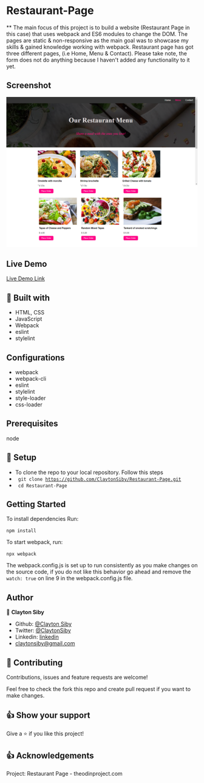 # Restaurant-Page
** The main focus of this project is to build a website (Restaurant Page in this case) that uses webpack and ES6 modules to change the DOM. The pages are static & non-responsive as the main goal was to showcase my skills & gained knowledge working with webpack. Restaurant page has got three different pages, (i.e Home, Menu & Contact). Please take note, the form does not do anything because I haven't added any functionality to it yet.
## Screenshot

![Screenshot](dist/images/page-screenshot.png)

## Live Demo
[Live Demo Link](https://claytonsiby.github.io/Restaurant-Page/) 

## 🔧 Built with<a name = "with"></a>

* HTML, CSS
* JavaScript
* Webpack
* eslint
* stylelint

## Configurations
- webpack
- webpack-cli
- eslint
- stylelint
- style-loader
- css-loader
## Prerequisites
node

## 🔨 Setup <a name = "setup"></a>

- To clone the repo to your local repository. Follow this steps
- <code> git clone https://github.com/ClaytonSiby/Restaurant-Page.git</code>
- <code> cd Restaurant-Page</code>

## Getting Started
To install dependencies Run:
```
npm install
```

To start webpack, run:
```
npx webpack
```

The webpack.config.js is set up to run consistently as you make changes on the source code, if you do not like this behavior go ahead and remove the `watch: true` on line 9 in the webpack.config.js file.

## Author

👤 **Clayton Siby**
- Github: [@Clayton Siby](https://github.com/ClaytonSiby)
- Twitter: [@ClaytonSiby](https://twitter.com/ClaytonSiby)
- Linkedin: [linkedin](https://www.linkedin.com/in/clayton-siby/)
- claytonsiby@gmail.com

## 🤝 Contributing

Contributions, issues and feature requests are welcome!

Feel free to check the fork this repo and create pull request if you want to make changes.

## 👍 Show your support

Give a ⭐️ if you like this project!

## :thumbsup: Acknowledgements
Project: Restaurant Page - theodinproject.com